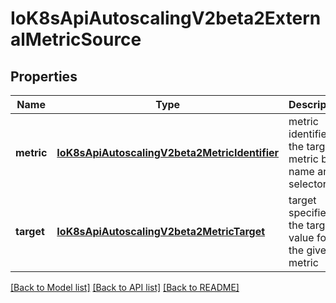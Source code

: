 # IoK8sApiAutoscalingV2beta2ExternalMetricSource

## Properties
Name | Type | Description | Notes
------------ | ------------- | ------------- | -------------
**metric** | [**IoK8sApiAutoscalingV2beta2MetricIdentifier**](IoK8sApiAutoscalingV2beta2MetricIdentifier.md) | metric identifies the target metric by name and selector | 
**target** | [**IoK8sApiAutoscalingV2beta2MetricTarget**](IoK8sApiAutoscalingV2beta2MetricTarget.md) | target specifies the target value for the given metric | 

[[Back to Model list]](../README.md#documentation-for-models) [[Back to API list]](../README.md#documentation-for-api-endpoints) [[Back to README]](../README.md)


